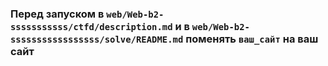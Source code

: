 ### Перед запуском в `web/Web-b2-sssssssssss/ctfd/description.md` и в `web/Web-b2-sssssssssssssssss/solve/README.md` поменять `ваш_сайт` на ваш сайт
